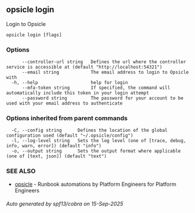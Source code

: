 ## opsicle login

Login to Opsicle

```
opsicle login [flags]
```

### Options

```
      --controller-url string   Defines the url where the controller service is accessible at (default "http://localhost:54321")
      --email string            The email address to login to Opsicle with
  -h, --help                    help for login
      --mfa-token string        If specified, the command will automatically include this token in your login attempt
      --password string         The password for your account to be used with your email address to authenticate
```

### Options inherited from parent commands

```
  -C, --config string      Defines the location of the global configuration used (default "~/.opsicle/config")
  -l, --log-level string   Sets the log level (one of [trace, debug, info, warn, error]) (default "info")
  -o, --output string      Sets the output format where applicable (one of [text, json]) (default "text")
```

### SEE ALSO

* [opsicle](cli/opsicle.md)	 - Runbook automations by Platform Engineers for Platform Engineers

###### Auto generated by spf13/cobra on 15-Sep-2025
